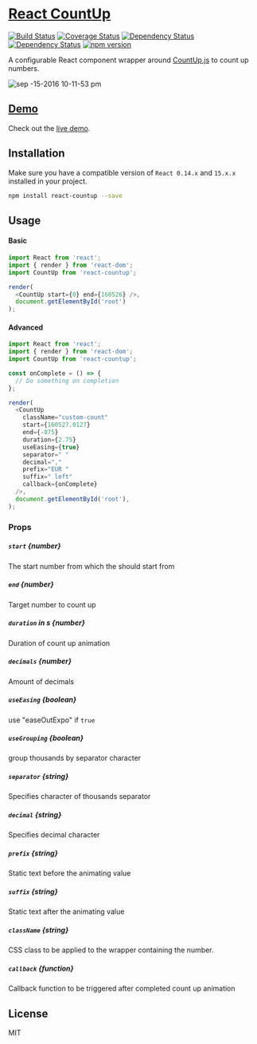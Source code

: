 # [React CountUp](https://glennreyes.github.io/react-countup)

[![Build Status](https://travis-ci.org/glennreyes/react-countup.svg?branch=master)](https://travis-ci.org/glennreyes/react-countup)
[![Coverage Status](https://coveralls.io/repos/github/glennreyes/react-countup/badge.svg?branch=master)](https://coveralls.io/github/glennreyes/react-countup?branch=master)
[![Dependency Status](https://david-dm.org/glennreyes/react-countup.svg)](https://david-dm.org/glennreyes/react-countup)
[![Dependency Status](https://david-dm.org/glennreyes/react-countup/dev-status.svg)](https://david-dm.org/glennreyes/react-countup#info=devDependencies)
[![npm version](https://badge.fury.io/js/react-countup.svg)](https://badge.fury.io/js/react-countup)


A configurable React component wrapper around [CountUp.js](https://inorganik.github.io/countUp.js/) to count up numbers.

![sep -15-2016 10-11-53 pm](https://cloud.githubusercontent.com/assets/5080854/18565869/d23db0e0-7b91-11e6-9ee2-71be5875ca48.gif)

## [Demo](https://glennreyes.github.io/react-countup)
Check out the [live demo](https://glennreyes.github.io/react-countup).


## Installation
Make sure you have a compatible version of `React 0.14.x` and `15.x.x` installed in your project.
```bash
npm install react-countup --save
```

## Usage
#### Basic
```js
import React from 'react';
import { render } from 'react-dom';
import CountUp from 'react-countup';

render(
  <CountUp start={0} end={160526} />,
  document.getElementById('root')
);
```
#### Advanced
```js
import React from 'react';
import { render } from 'react-dom';
import CountUp from 'react-countup';

const onComplete = () => {
  // Do something on completion
};

render(
  <CountUp
    className="custom-count"
    start={160527.0127}
    end={-875}
    duration={2.75}
    useEasing={true}
    separator=" "
    decimal=","
    prefix="EUR "
    suffix=" left"
    callback={onComplete}
  />,
  document.getElementById('root'),
);
```

### Props

##### `start` *{number}*
The start number from which the should start from

##### `end` *{number}*
Target number to count up

##### `duration` in s *{number}*
Duration of count up animation

##### `decimals` *{number}*
Amount of decimals

##### `useEasing` *{boolean}*
use "easeOutExpo" if `true`

##### `useGrouping` *{boolean}*
group thousands by separator character

##### `separator` *{string}*
Specifies character of thousands separator

##### `decimal` *{string}*
Specifies decimal character

##### `prefix` *{string}*
Static text before the animating value

##### `suffix` *{string}*
Static text after the animating value

##### `className` *{string}*
CSS class to be applied to the wrapper containing the number.

##### `callback` *{function}*
Callback function to be triggered after completed count up
 animation

## License
MIT
